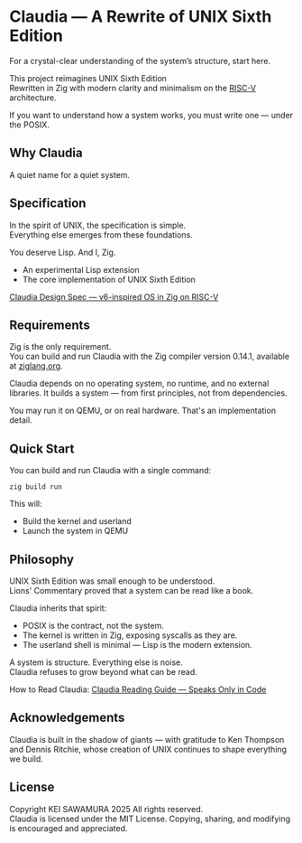 # Claudia — A Rewrite of UNIX Sixth Edition
For a crystal-clear understanding of the system’s structure, start here.

This project reimagines UNIX Sixth Edition  
Rewritten in Zig with modern clarity and minimalism on the [RISC-V](https://github.com/riscv/riscv-isa-manual/tree/main) architecture.

If you want to understand how a system works, you must write one — under the POSIX.

## Why Claudia
A quiet name for a quiet system.  

## Specification
In the spirit of UNIX, the specification is simple.  
Everything else emerges from these foundations.

You deserve Lisp. And I, Zig.

- An experimental Lisp extension
- The core implementation of UNIX Sixth Edition  

[Claudia Design Spec — v6-inspired OS in Zig on RISC-V](https://v6-unix.notion.site/25ab8ecae494815ba362d80c0a11cb83?v=25ab8ecae49481ff826a000c72a7926b4)


## Requirements
Zig is the only requirement.  
You can build and run Claudia with the Zig compiler version 0.14.1, available at [ziglang.org](https://ziglang.org/download/).

Claudia depends on no operating system, no runtime, and no external libraries.
It builds a system — from first principles, not from dependencies.

You may run it on QEMU, or on real hardware.
That's an implementation detail.

## Quick Start
You can build and run Claudia with a single command:

```
zig build run
```

This will:
- Build the kernel and userland
- Launch the system in QEMU

## Philosophy
UNIX Sixth Edition was small enough to be understood.  
Lions' Commentary proved that a system can be read like a book.  

Claudia inherits that spirit:  
- POSIX is the contract, not the system.  
- The kernel is written in Zig, exposing syscalls as they are.  
- The userland shell is minimal — Lisp is the modern extension.  

A system is structure. Everything else is noise.  
Claudia refuses to grow beyond what can be read.  

How to Read Claudia: [Claudia Reading Guide — Speaks Only in Code](docs/claudia_reading_guide.md)

## Acknowledgements
Claudia is built in the shadow of giants — with gratitude to Ken Thompson and Dennis Ritchie, whose creation of UNIX continues to shape everything we build.

## License
Copyright KEI SAWAMURA 2025 All rights reserved.  
Claudia is licensed under the MIT License. Copying, sharing, and modifying is encouraged and appreciated.
